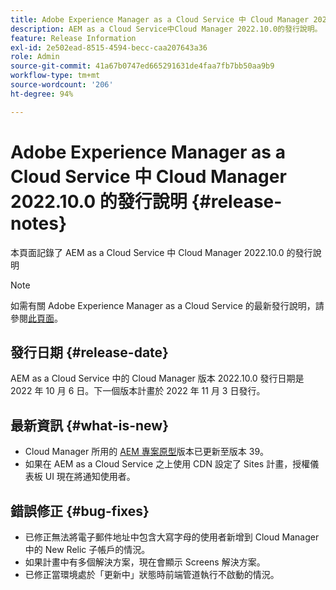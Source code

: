 ```yaml
---
title: Adobe Experience Manager as a Cloud Service 中 Cloud Manager 2022.10.0 的發行說明
description: AEM as a Cloud Service中Cloud Manager 2022.10.0的發行說明。
feature: Release Information
exl-id: 2e502ead-8515-4594-becc-caa207643a36
role: Admin
source-git-commit: 41a67b0747ed665291631de4faa7fb7bb50aa9b9
workflow-type: tm+mt
source-wordcount: '206'
ht-degree: 94%

---
```


# Adobe Experience Manager as a Cloud Service 中 Cloud Manager 2022.10.0 的發行說明 {#release-notes}

本頁面記錄了 AEM as a Cloud Service 中 Cloud Manager 2022.10.0 的發行說明

>[!NOTE]
>
>如需有關 Adobe Experience Manager as a Cloud Service 的最新發行說明，請參閱[此頁面](/help/release-notes/release-notes-cloud/release-notes-current.md)。

## 發行日期 {#release-date}

AEM as a Cloud Service 中的 Cloud Manager 版本 2022.10.0 發行日期是 2022 年 10 月 6 日。下一個版本計畫於 2022 年 11 月 3 日發行。

## 最新資訊 {#what-is-new}

* Cloud Manager 所用的 [AEM 專案原型](https://experienceleague.adobe.com/docs/experience-manager-core-components/using/developing/archetype/overview.html?lang=zh-Hant)版本已更新至版本 39。
* 如果在 AEM as a Cloud Service 之上使用 CDN 設定了 Sites 計畫，授權儀表板 UI 現在將通知使用者。

## 錯誤修正 {#bug-fixes}

* 已修正無法將電子郵件地址中包含大寫字母的使用者新增到 Cloud Manager 中的 New Relic 子帳戶的情況。
* 如果計畫中有多個解決方案，現在會顯示 Screens 解決方案。
* 已修正當環境處於「更新中」狀態時前端管道執行不啟動的情況。
